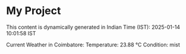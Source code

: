 # My Project

This content is dynamically generated in Indian Time (IST): 2025-01-14 10:01:58 IST


Current Weather in Coimbatore:
Temperature: 23.88 °C
Condition: mist
